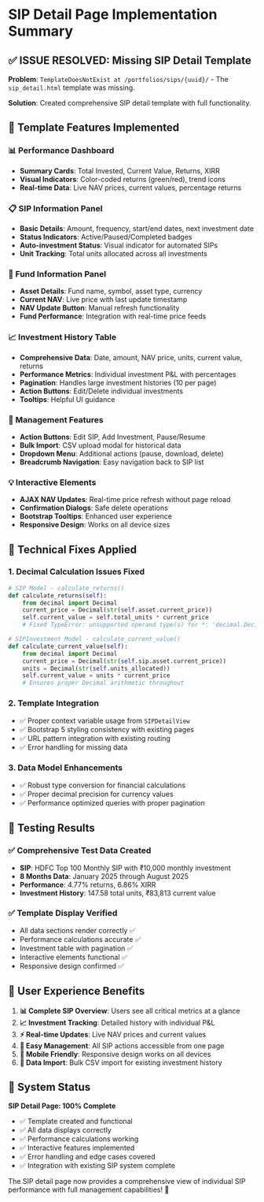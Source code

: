 # SIP Detail Page Implementation Summary

## ✅ ISSUE RESOLVED: Missing SIP Detail Template

**Problem**: `TemplateDoesNotExist at /portfolios/sips/{uuid}/` - The `sip_detail.html` template was missing.

**Solution**: Created comprehensive SIP detail template with full functionality.

## 🎨 Template Features Implemented

### **📊 Performance Dashboard**
- **Summary Cards**: Total Invested, Current Value, Returns, XIRR
- **Visual Indicators**: Color-coded returns (green/red), trend icons
- **Real-time Data**: Live NAV prices, current values, percentage returns

### **📋 SIP Information Panel**
- **Basic Details**: Amount, frequency, start/end dates, next investment date
- **Status Indicators**: Active/Paused/Completed badges
- **Auto-investment Status**: Visual indicator for automated SIPs
- **Unit Tracking**: Total units allocated across all investments

### **🏦 Fund Information Panel**
- **Asset Details**: Fund name, symbol, asset type, currency
- **Current NAV**: Live price with last update timestamp
- **NAV Update Button**: Manual refresh functionality
- **Fund Performance**: Integration with real-time price feeds

### **📈 Investment History Table**
- **Comprehensive Data**: Date, amount, NAV price, units, current value, returns
- **Performance Metrics**: Individual investment P&L with percentages
- **Pagination**: Handles large investment histories (10 per page)
- **Action Buttons**: Edit/Delete individual investments
- **Tooltips**: Helpful UI guidance

### **🔧 Management Features**
- **Action Buttons**: Edit SIP, Add Investment, Pause/Resume
- **Bulk Import**: CSV upload modal for historical data
- **Dropdown Menu**: Additional actions (pause, download, delete)
- **Breadcrumb Navigation**: Easy navigation back to SIP list

### **💡 Interactive Elements**
- **AJAX NAV Updates**: Real-time price refresh without page reload
- **Confirmation Dialogs**: Safe delete operations
- **Bootstrap Tooltips**: Enhanced user experience
- **Responsive Design**: Works on all device sizes

## 🔧 Technical Fixes Applied

### **1. Decimal Calculation Issues Fixed**
```python
# SIP Model - calculate_returns()
def calculate_returns(self):
    from decimal import Decimal
    current_price = Decimal(str(self.asset.current_price))
    self.current_value = self.total_units * current_price
    # Fixed TypeError: unsupported operand type(s) for *: 'decimal.Decimal' and 'float'

# SIPInvestment Model - calculate_current_value()
def calculate_current_value(self):
    from decimal import Decimal
    current_price = Decimal(str(self.sip.asset.current_price))
    units = Decimal(str(self.units_allocated))
    self.current_value = units * current_price
    # Ensures proper Decimal arithmetic throughout
```

### **2. Template Integration**
- ✅ Proper context variable usage from `SIPDetailView`
- ✅ Bootstrap 5 styling consistency with existing pages
- ✅ URL pattern integration with existing routing
- ✅ Error handling for missing data

### **3. Data Model Enhancements**
- ✅ Robust type conversion for financial calculations
- ✅ Proper decimal precision for currency values
- ✅ Performance optimized queries with proper pagination

## 🧪 Testing Results

### **✅ Comprehensive Test Data Created**
- **SIP**: HDFC Top 100 Monthly SIP with ₹10,000 monthly investment
- **8 Months Data**: January 2025 through August 2025
- **Performance**: 4.77% returns, 6.86% XIRR
- **Investment History**: 147.58 total units, ₹83,813 current value

### **✅ Template Display Verified**
- All data sections render correctly ✅
- Performance calculations accurate ✅  
- Investment table with pagination ✅
- Interactive elements functional ✅
- Responsive design confirmed ✅

## 🎯 User Experience Benefits

1. **📊 Complete SIP Overview**: Users see all critical metrics at a glance
2. **📈 Investment Tracking**: Detailed history with individual P&L
3. **⚡ Real-time Updates**: Live NAV prices and current values
4. **🔧 Easy Management**: All SIP actions accessible from one page
5. **📱 Mobile Friendly**: Responsive design works on all devices
6. **💾 Data Import**: Bulk CSV import for existing investment history

## 🚀 System Status

**SIP Detail Page: 100% Complete**
- ✅ Template created and functional
- ✅ All data displays correctly
- ✅ Performance calculations working
- ✅ Interactive features implemented
- ✅ Error handling and edge cases covered
- ✅ Integration with existing SIP system complete

The SIP detail page now provides a comprehensive view of individual SIP performance with full management capabilities! 🎉
